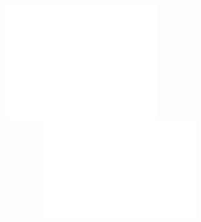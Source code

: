[<img align="left" width="400" alt="🦑" src="https://github.com/d12frosted/d12frosted/blob/master/general.svg">](https://d12frosted.io)
[<img align="right" width="400" alt="🦑" src="https://github.com/d12frosted/d12frosted/blob/master/languages.svg">](https://d12frosted.io)
[<img align="right" width="400" alt="🦑" src="https://github.com/d12frosted/d12frosted/blob/master/blog.svg">](https://d12frosted.io)
